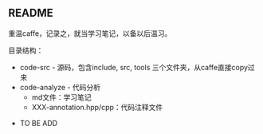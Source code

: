 ## README

重温caffe，记录之，就当学习笔记，以备以后温习。

目录结构：

- code-src - 源码，包含include, src, tools 三个文件夹，从caffe直接copy过来
- code-analyze - 代码分析
  * md文件：学习笔记
  * XXX-annotation.hpp/cpp：代码注释文件

* TO BE ADD
